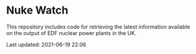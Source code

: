 # Nuke Watch

This repository includes code for retrieving the latest information available on the output of EDF nuclear power plants in the UK.

Last updated: 2021-06-19 22:06